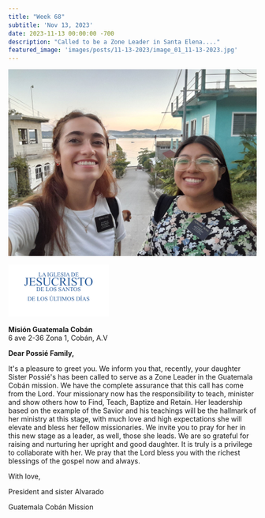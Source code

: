 ```yaml
---
title: "Week 68"
subtitle: 'Nov 13, 2023'
date: 2023-11-13 00:00:00 -700
description: "Called to be a Zone Leader in Santa Elena...."
featured_image: 'images/posts/11-13-2023/image_01_11-13-2023.jpg'
---
```

![](/images/posts/11-13-2023/image_01_11-13-2023.jpg)

![](/images/posts/08-30-2022/image_03_08-30-2022.png)

**Misión Guatemala Cobán**  
6 ave 2-36 Zona 1, Cobán, A.V

**Dear Possié Family,**

It's a pleasure to greet you. We inform you that, recently, your daughter Sister Possié's has been called to serve as a Zone Leader in the Guatemala Cobán mission. We have the complete assurance that this call has come from the Lord.  Your missionary now has the responsibility to teach, minister and show others how to Find, Teach, Baptize and Retain. Her leadership based on the example of the Savior and his teachings will be the hallmark of her ministry at this stage, with much love and high expectations she will elevate and bless her fellow missionaries. We invite you to pray for her in this new stage as a leader, as well, those she leads.  We are so grateful for raising and nurturing her upright and good daughter. It is truly is a privilege to collaborate with her.  We pray that the Lord bless you with the richest blessings of the gospel now and always.

With love,

President and sister Alvarado

Guatemala Cobán Mission